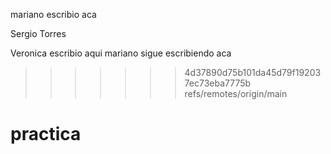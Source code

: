 mariano escribio aca

Sergio Torres

Veronica escribio aqui
mariano sigue escribiendo aca

>>>>>>> 4d37890d75b101da45d79f192037ec73eba7775b
>>>>>>> refs/remotes/origin/main

# practica
